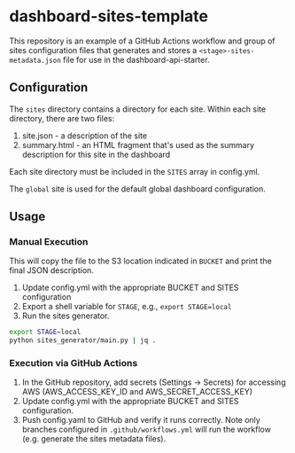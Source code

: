 # dashboard-sites-template

This repository is an example of a GitHub Actions workflow and group of sites configuration files that
generates and stores a `<stage>-sites-metadata.json` file for use in the dashboard-api-starter.

## Configuration

The `sites` directory contains a directory for each site. Within each site directory, there are two files:
1. site.json - a description of the site
2. summary.html - an HTML fragment that's used as the summary description for this site in the dashboard

Each site directory must be included in the `SITES` array in config.yml. 

The `global` site is used for the default global dashboard configuration.

## Usage

### Manual Execution

This will copy the file to the S3 location indicated in `BUCKET` and print the final JSON description.

1. Update config.yml with the appropriate BUCKET and SITES configuration
2. Export a shell variable for `STAGE`, e.g., `export STAGE=local`
3. Run the sites generator.

```bash
export STAGE=local
python sites_generator/main.py | jq .
```

### Execution via GitHub Actions

1. In the GitHub repository, add secrets (Settings -> Secrets) for accessing AWS (AWS_ACCESS_KEY_ID and AWS_SECRET_ACCESS_KEY)
2. Update config.yml with the appropriate BUCKET and SITES configuration.
3. Push config.yaml to GitHub and verify it runs correctly. Note only branches configured in `.github/workflows.yml` will run the workflow (e.g. generate the sites metadata files).
